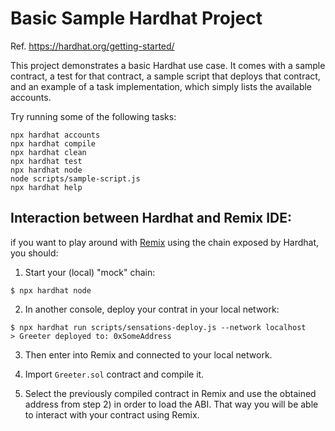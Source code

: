 # Basic Sample Hardhat Project

Ref. https://hardhat.org/getting-started/

This project demonstrates a basic Hardhat use case. It comes with a sample contract, a test for that contract, a sample script that deploys that contract, and an example of a task implementation, which simply lists the available accounts.

Try running some of the following tasks:

```shell
npx hardhat accounts
npx hardhat compile
npx hardhat clean
npx hardhat test
npx hardhat node
node scripts/sample-script.js
npx hardhat help
```

## Interaction between Hardhat and Remix IDE:

if you want to play around with [Remix](https://remix.ethereum.org/) using the chain exposed by Hardhat, you should:

1. Start your (local) "mock" chain:
```
$ npx hardhat node
```

2. In another console, deploy your contrat in your local network:
```
$ npx hardhat run scripts/sensations-deploy.js --network localhost
> Greeter deployed to: 0xSomeAddress
```

3. Then enter into Remix and connected to your local network.

4. Import `Greeter.sol` contract and compile it.

5. Select the previously compiled contract in Remix and use the obtained address from step 2) in order to load the ABI. That way you will be able to interact with your contract using Remix.
